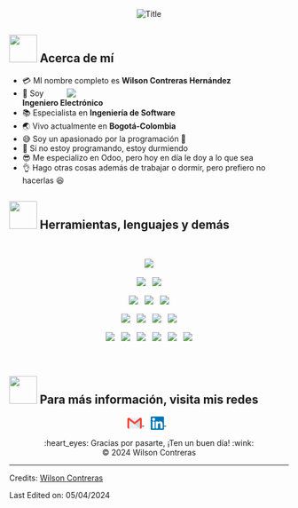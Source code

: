 <div align="center">
  <img src="https://readme-typing-svg.herokuapp.com/?font=Overlock&size=43&duration=3000&pause=1000&color=21972D&center=true&vCenter=true&random=false&width=600&height=60&lines=Hola!+Mi+nombre+es+Wilson;Koidevs+es+mi+proyecto!!;Bienvenido+a+mi+perfil!" alt="Title"></img>
</div>

## <img src="https://raw.githubusercontent.com/nixin72/nixin72/master/wave.gif" width="50px" height="50px"></img> Acerca de mí

- :credit_card: MI nombre completo es **Wilson Contreras Hernández** <img src="https://i.pinimg.com/originals/df/1a/ff/df1aff8395678d11b99b575f0e3b19d5.gif" width="400" align="right"/>
- :school: Soy **Ingeniero Electrónico**
- :books: Especialista en **Ingeniería de Software**
- :earth_asia: Vivo actualmente en **Bogotá-Colombia**
- :sweat_smile: Soy un apasionado por la programación :penguin:
- :monocle_face: Si no estoy programando, estoy durmiendo
- :sunglasses: Me especializo en Odoo, pero hoy en día le doy a lo que sea
- :ok_hand: Hago otras cosas además de trabajar o dormir, pero prefiero no hacerlas 😆
  
## <img src="https://media2.giphy.com/media/QssGEmpkyEOhBCb7e1/giphy.gif?cid=ecf05e47a0n3gi1bfqntqmob8g9aid1oyj2wr3ds3mg700bl&rid=giphy.gif" width="50px" height="50px"> Herramientas, lenguajes y demás

<br>

<p  align="center">
<img src="https://img.shields.io/badge/odoo_v9_v12_v15_v16-143?style=for-the-badge&logo=odoo&logoColor=white&color=black&labelColor=a54c8d"/>
  
  </p>
  
<p  align="center">

<img src="https://img.shields.io/badge/react-143?style=for-the-badge&logo=react&logoColor=1399c4&color=1399c4&labelColor=white"/>  
  &nbsp;
<img src="https://img.shields.io/badge/tailwind-143?style=for-the-badge&logo=tailwindcss&logoColor=3b42cf&color=3b42cf&labelColor=white"/>
  </p>
  
  <p  align="center">

<img src="https://img.shields.io/badge/VB.net-143?style=for-the-badge&logo=.net&logoColor=white&color=black&labelColor=613494"/>
  &nbsp;
<img src="https://img.shields.io/badge/angular-143?style=for-the-badge&logo=angular&logoColor=de0837&color=black&labelColor=white"/>
  &nbsp;
<img src="https://img.shields.io/badge/django-143?style=for-the-badge&logo=django&logoColor=314f31&color=black&labelColor=green"/>  
 </p>
 
 <p  align="center">

<img src="https://img.shields.io/badge/Python-3776AB?style=for-the-badge&logo=python&logoColor=white">
  &nbsp;

<img src="https://img.shields.io/badge/C-00599C?style=for-the-badge&logo=c&logoColor=white">
&nbsp;
  
  <img src="https://img.shields.io/badge/javascript-143?style=for-the-badge&logo=javascript&logoColor=black&color=f7e025&labelColor=f7e025">
&nbsp;
  
<img src="https://img.shields.io/badge/C%2B%2B-00599C?style=for-the-badge&logo=c%2B%2B&logoColor=white">
</p>
<p align="center">

<img src="https://img.shields.io/badge/Java-ED8B00?style=for-the-badge&logo=java&logoColor=white">
&nbsp;
  <img src="https://img.shields.io/badge/postgresql-143?style=for-the-badge&logo=postgresql&logoColor=white&color=396c94&labelColor=396c94">
&nbsp;
    <img src="https://img.shields.io/badge/arduino-143?style=for-the-badge&logo=arduino&logoColor=white&color=black&labelColor=087885">
&nbsp;
    <img src="https://img.shields.io/badge/flutter-143?style=for-the-badge&logo=flutter&logoColor=white&color=black&labelColor=59c7f8">
&nbsp;
  <img src="https://img.shields.io/badge/flask-143?style=for-the-badge&logo=flask&logoColor=white&color=black&labelColor=black">
&nbsp;
  <img src="https://img.shields.io/badge/Visual_Studio_Code-0078D4?style=for-the-badge&logo=visual%20studio%20code&logoColor=white">

</p>
<br>


## <img src='https://raw.githubusercontent.com/ShahriarShafin/ShahriarShafin/main/Assets/handshake.gif' width="50px" height="50px"> Para más información, visita mis redes

<p align="center">
  <a href="cwcontre1@gmail.com" >
    <img align="center" alt="Shourya742 | Gmail" width="26px" src="https://github.com/SatYu26/SatYu26/blob/master/Assets/Gmail.svg" />
  </a> &nbsp;&nbsp;
  
  <a href="https://www.linkedin.com/in/wilcon95/" target="_blank">
    <img align="center" alt="Shourya742 | Linkedin" width="24px" src="https://github.com/SatYu26/SatYu26/blob/master/Assets/Linkedin.svg" />
  </a> &nbsp;&nbsp;
  
<p>

<div align="center">
  :heart_eyes: Gracias por pasarte, ¡Ten un buen día! :wink: <br/>
  &copy; 2024 Wilson Contreras
</div>

---

Credits: [Wilson Contreras](https://www.koidevs.com/)

Last Edited on: 05/04/2024
